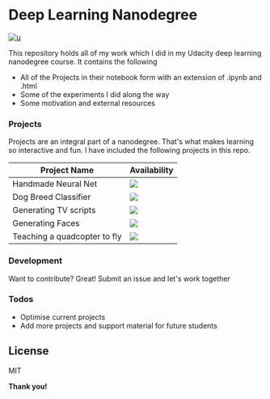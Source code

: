 # Deep Learning Nanodegree

[![u](https://upload.wikimedia.org/wikipedia/commons/3/3b/Udacity_logo.png)](https://in.udacity.com/course/deep-le…)

This repository holds all of my work which I did in my Udacity deep learning nanodegree course. It contains the following

  - All of the Projects in their notebook form with an extension of .ipynb and .html
  - Some of the experiments I did along the way
  - Some motivation and external resources


### Projects

Projects are an integral part of a nanodegree. That's what makes learning so interactive and fun. I have included the following projects in this repo.

| Project Name | Availability |
| ------ | ------ |
| Handmade Neural Net | [<img src="https://raw.githubusercontent.com/llGurudevll/Deep-Learning-Nanodegree/master/success.png">](https://github.com/llGurudevll/Deep-Learning-Nanodegree/tree/master/Project:%20Handmade%20Neural%20Net) |
| Dog Breed Classifier | [<img src="https://raw.githubusercontent.com/llGurudevll/Deep-Learning-Nanodegree/master/success.png">](https://github.com/llGurudevll/Deep-Learning-Nanodegree/tree/master/Project:%20Dog%20Breed%20Classifier) |
| Generating TV scripts | [<img src="https://raw.githubusercontent.com/llGurudevll/Deep-Learning-Nanodegree/master/success.png">](https://github.com/llGurudevll/Deep-Learning-Nanodegree/tree/master/Project:%20Generating%20TV%20scripts) |
| Generating Faces | [<img src="https://raw.githubusercontent.com/llGurudevll/Deep-Learning-Nanodegree/master/success.png">](https://github.com/llGurudevll/Deep-Learning-Nanodegree/tree/master/Project:%20Face%20Generation%20Using%20GANs) |
| Teaching a quadcopter to fly | [<img src="https://raw.githubusercontent.com/llGurudevll/Deep-Learning-Nanodegree/master/success.png">](https://github.com/llGurudevll/Deep-Learning-Nanodegree/tree/master/Project:%20Automated%20Drone) |



### Development

Want to contribute? Great!
Submit an issue and let's work together

### Todos

 - Optimise current projects
 - Add more projects and support material for future students

License
----

MIT


**Thank you!**

